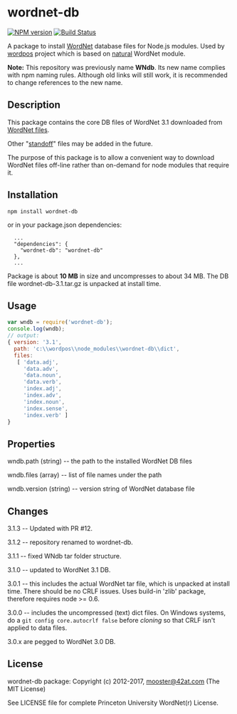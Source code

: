 
wordnet-db
==========

[![NPM version](https://img.shields.io/npm/v/wordnet-db.svg)](https://www.npmjs.com/package/wordnet-db)
[![Build Status](https://img.shields.io/travis/moos/wordnet-db/master.svg)](https://travis-ci.org/moos/wordnet-db)


A package to install [WordNet](http://wordnet.princeton.edu) database files for Node.js modules. Used by [wordpos](http://github.com/moos/wordpos) project which is based on [natural](http://github.com/NaturalNode/natural) WordNet module.

**Note:** This repository was previously name **WNdb**.  Its new name complies with npm naming rules.  Although old links will still work, it is recommended to change references to the new name. 


Description
------------

This package contains the core DB files of WordNet 3.1 downloaded from [WordNet files](http://wordnet.princeton.edu/wordnet/download/current-version/).

Other "[standoff](http://wordnet.princeton.edu/wordnet/download/standoff/)" files may be added in the future.

The purpose of this package is to allow a convenient way to download WordNet files off-line rather than on-demand for node modules that require it.

Installation
------------

    npm install wordnet-db

or in your package.json dependencies:

```
  ...
  "dependencies": {
    "wordnet-db": "wordnet-db"
  },
  ...
```

Package is about __10 MB__ in size and uncompresses to about 34 MB.  The DB file wordnet-db-3.1.tar.gz is unpacked at install time.


Usage
-------
```js
var wndb = require('wordnet-db');
console.log(wndb);
// output:
{ version: '3.1',
  path: 'c:\\wordpos\\node_modules\\wordnet-db\\dict',
  files:
   [ 'data.adj',
     'data.adv',
     'data.noun',
     'data.verb',
     'index.adj',
     'index.adv',
     'index.noun',
     'index.sense',
     'index.verb' ]
}
```

Properties
------------

wndb.path (string) -- the path to the installed WordNet DB files

wndb.files (array) -- list of file names under the path

wndb.version (string) -- version string of WordNet database file


Changes
---------

3.1.3 -- Updated with PR #12.

3.1.2 -- repository renamed to wordnet-db.

3.1.1 -- fixed WNdb tar folder structure.

3.1.0 -- updated to WordNet 3.1 DB.

3.0.1 -- this includes the actual WordNet tar file, which is unpacked at install time.  There should be no CRLF issues.  Uses build-in 'zlib' package, therefore requires node >= 0.6.

3.0.0 -- includes the uncompressed (text) dict files.  On Windows systems, do a `git config core.autocrlf false` before _cloning_ so that CRLF isn't applied to data files.

3.0.x are pegged to WordNet 3.0 DB.


License
-------

wordnet-db package:
Copyright (c) 2012-2017, mooster@42at.com
(The MIT License)

See LICENSE file for complete Princeton University WordNet(r) License.


